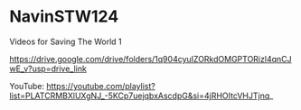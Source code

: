 # NavinSTW124
Videos for Saving The World 1


https://drive.google.com/drive/folders/1q904cyuIZORkdOMGPTORizl4qnCJwE_v?usp=drive_link




YouTube: https://youtube.com/playlist?list=PLATCRMBXlUXgNJ_-5KCp7uejqbxAscdpG&si=4jRHOItcVHJTjnq_
